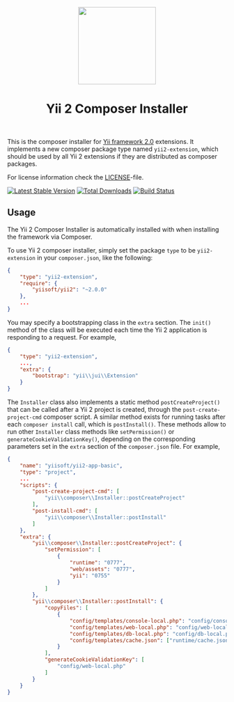 <p align="center">
    <a href="https://getcomposer.org/" target="_blank" rel="external">
        <img src="https://getcomposer.org/img/logo-composer-transparent3.png" height="178px">
    </a>
    <h1 align="center">Yii 2 Composer Installer</h1>
    <br>
</p>

This is the composer installer for [Yii framework 2.0](http://www.yiiframework.com) extensions.
It implements a new composer package type named `yii2-extension`,
which should be used by all Yii 2 extensions if they are distributed as composer packages.

For license information check the [LICENSE](LICENSE.md)-file.

[![Latest Stable Version](https://poser.pugx.org/yiisoft/yii2-composer/v/stable.png)](https://packagist.org/packages/yiisoft/yii2-composer)
[![Total Downloads](https://poser.pugx.org/yiisoft/yii2-composer/downloads.png)](https://packagist.org/packages/yiisoft/yii2-composer)
[![Build Status](https://travis-ci.com/yiisoft/yii2-composer.svg?branch=master)](https://travis-ci.com/yiisoft/yii2-composer)

## Usage

The Yii 2 Composer Installer is automatically installed with when installing the framework via Composer.

To use Yii 2 composer installer, simply set the package `type` to be `yii2-extension` in your `composer.json`,
like the following:

```json
{
    "type": "yii2-extension",
    "require": {
        "yiisoft/yii2": "~2.0.0"
    },
    ...
}
```

You may specify a bootstrapping class in the `extra` section. The `init()` method of the class will be executed each time
the Yii 2 application is responding to a request. For example,

```json
{
    "type": "yii2-extension",
    ...,
    "extra": {
        "bootstrap": "yii\\jui\\Extension"
    }
}
```

The `Installer` class also implements a static method `postCreateProject()` that can be called after
a Yii 2 project is created, through the `post-create-project-cmd` composer script.
A similar method exists for running tasks after each `composer install` call, which is `postInstall()`.
These methods allow to run other `Installer` class methods like `setPermission()` or `generateCookieValidationKey()`,
depending on the corresponding parameters set in the `extra` section of the `composer.json` file.
For example,

```json
{
    "name": "yiisoft/yii2-app-basic",
    "type": "project",
    ...
    "scripts": {
        "post-create-project-cmd": [
            "yii\\composer\\Installer::postCreateProject"
        ],
        "post-install-cmd": [
            "yii\\composer\\Installer::postInstall"
        ]
    },
    "extra": {
        "yii\\composer\\Installer::postCreateProject": {
            "setPermission": [
                {
                    "runtime": "0777",
                    "web/assets": "0777",
                    "yii": "0755"
                }
            ]
        },
        "yii\\composer\\Installer::postInstall": {
            "copyFiles": [
                {
                    "config/templates/console-local.php": "config/console-local.php",
                    "config/templates/web-local.php": "config/web-local.php",
                    "config/templates/db-local.php": "config/db-local.php",
                    "config/templates/cache.json": ["runtime/cache.json", true]
                }
            ],
            "generateCookieValidationKey": [
                "config/web-local.php"
            ]
        }
    }
}
```
